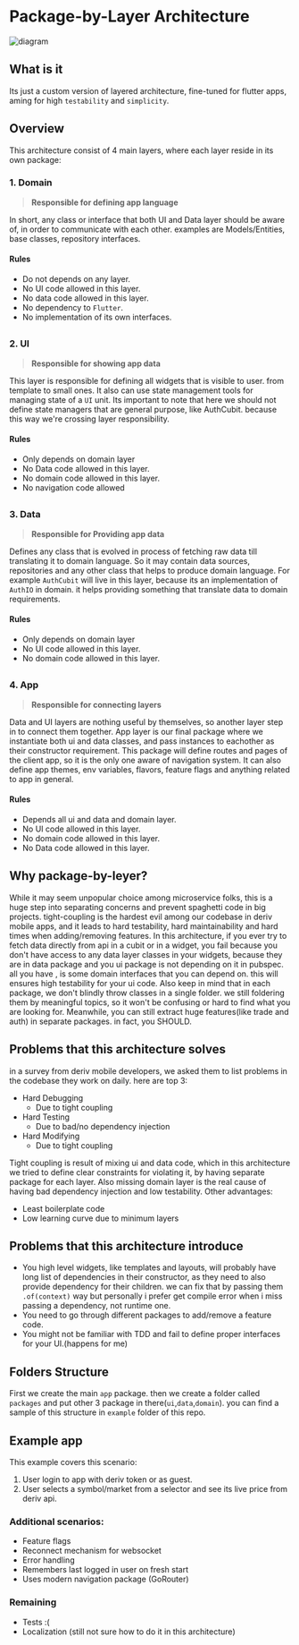 # Package-by-Layer Architecture

![diagram](https://github.com/mohammadt-deriv/architecture_proposal/assets/75987594/d8f84d86-13e5-466b-93d5-48b86e943129)


## What is it
Its just a custom version of layered architecture, fine-tuned for flutter apps, aming for high `testability` and `simplicity`.

## Overview
This architecture consist of 4 main layers, where each layer reside in its own package:
### 1. Domain
>**Responsible for defining app language**

In short, any class or interface that both UI and Data layer should be aware of, in order to communicate with each other.
examples are Models/Entities, base classes, repository interfaces.
#### Rules
- Do not depends on any layer.
- No UI code allowed in this layer.
- No data code allowed in this layer.
- No dependency to `Flutter`.
- No implementation of its own interfaces.

##
### 2. UI
>**Responsible for showing app data**

This layer is responsible for defining all widgets that is visible to user. from template to small ones.
It also can use state management tools for managing state of a `UI` unit. Its important to note that here we should not define state managers that are general purpose, like AuthCubit. because this way we're crossing layer responsibility.
#### Rules
- Only depends on domain layer
- No Data code allowed in this layer.
- No domain code allowed in this layer.
- No navigation code allowed

##
### 3. Data
>**Responsible for Providing app data**

Defines any class that is evolved in process of fetching raw data till translating it to domain language.
So it may contain data sources, repositories and any other class that helps to produce domain language.
For example `AuthCubit` will live in this layer, because its an implementation of `AuthIO` in domain. it helps providing something that translate data to domain requirements.

#### Rules
- Only depends on domain layer
- No UI code allowed in this layer.
- No domain code allowed in this layer.

##
### 4. App
>**Responsible for connecting layers**

Data and UI layers are nothing useful by themselves, so another layer step in to connect them together.
App layer is our final package where we instantiate both ui and data classes, and pass instances to eachother as their constructor requirement. This package will define routes and pages of the client app, so it is the only one aware of navigation system.
It can also define app themes, env variables, flavors, feature flags and anything related to app in general.
#### Rules
- Depends all ui and data and domain layer.
- No UI code allowed in this layer.
- No domain code allowed in this layer.
- No Data code allowed in this layer.


## Why package-by-leyer?
While it may seem unpopular choice among microservice folks, this is a huge step into separating concerns and prevent spaghetti code in big projects. tight-coupling is the hardest evil among our codebase in deriv mobile apps, and it leads to hard testability, hard maintainability and hard times when adding/removing features.
In this architecture, if you ever try to fetch data directly from api in a cubit or in a widget, you fail because you don't have access to any data layer classes in your widgets, because they are in data package and you ui package is not depending on it in pubspec. all you have 
, is some domain interfaces that you can depend on. this will ensures high testability for your ui code.
Also keep in mind that in each package, we don't blindly throw classes in a single folder. we still foldering them by meaningful topics, so it won't be confusing or hard to find what you are looking for.
Meanwhile, you can still extract huge features(like trade and auth) in separate packages. in fact, you SHOULD.


## Problems that this architecture solves
in a survey from deriv mobile developers, we asked them to list problems in the codebase they work on daily. here are top 3:
- Hard Debugging
  - Due to tight coupling
- Hard Testing
  - Due to bad/no dependency injection
- Hard Modifying
  - Due to tight coupling

Tight coupling is result of mixing ui and data code, which in this architecture we tried to define clear constraints for violating it, by having separate package for each layer.
Also missing domain layer is the real cause of having bad dependency injection and low testability.
Other advantages:
- Least boilerplate code
- Low learning curve due to minimum layers

## Problems that this architecture introduce
- You high level widgets, like templates and layouts, will probably have long list of dependencies in their constructor, as they need to also provide dependency for their children. we can fix that by passing them `.of(context)` way but personally i prefer get compile error when i miss passing a dependency, not runtime one.
- You need to go through different packages to add/remove a feature code.
- You might not be familiar with TDD and fail to define proper interfaces for your UI.(happens for me)

## Folders Structure
First we create the main `app` package. then we create a folder called `packages` and put other 3 package in there(`ui`,`data`,`domain`).
you can find a sample of this structure in `example` folder of this repo.

## Example app
This example covers this scenario:
1. User login to app with deriv token or as guest.
2. User selects a symbol/market from a selector and see its live price from deriv api.

### Additional scenarios:
- Feature flags
- Reconnect mechanism for websocket
- Error handling
- Remembers last logged in user on fresh start
- Uses modern navigation package (GoRouter)

### Remaining
- Tests :(
- Localization (still not sure how to do it in this architecture)